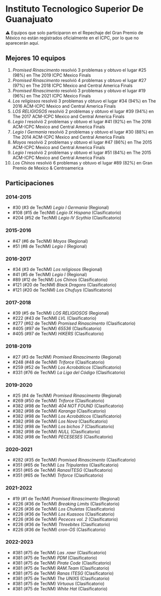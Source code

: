 # Instituto Tecnologico Superior De Guanajuato

:warning: Equipos que solo participaron en el Repechaje del Gran Premio de México no están registrados oficialmente en el ICPC, por lo que no aparecerán aquí.

## Mejores 10 equipos

1. _Promised Rinascimento_ resolvió 3 problemas y obtuvo el lugar #25 (98%) en The 2019 ICPC Mexico Finals
1. _Promised Rinascimento_ resolvió 4 problemas y obtuvo el lugar #27 (97%) en The 2018 ICPC Mexico and Central America Finals
1. _Promised Rinascimento_ resolvió 3 problemas y obtuvo el lugar #19 (96%) en The 2021 ICPC Mexico Finals
1. _Los religiosos_ resolvió 3 problemas y obtuvo el lugar #34 (94%) en The 2016 ACM-ICPC Mexico and Central America Finals
1. _LOS RELIGIOSOS_ resolvió 2 problemas y obtuvo el lugar #39 (94%) en The 2017 ACM-ICPC Mexico and Central America Finals
1. _Legio I_ resolvió 2 problemas y obtuvo el lugar #41 (92%) en The 2016 ACM-ICPC Mexico and Central America Finals
1. _Legio I Germania_ resolvió 2 problemas y obtuvo el lugar #30 (88%) en The 2014 ACM-ICPC Mexico and Central America Finals
1. _Moyos_ resolvió 2 problemas y obtuvo el lugar #47 (86%) en The 2015 ACM-ICPC Mexico and Central America Finals
1. _Legio I_ resolvió 2 problemas y obtuvo el lugar #51 (84%) en The 2015 ACM-ICPC Mexico and Central America Finals
1. _Los Chinos_ resolvió 6 problemas y obtuvo el lugar #89 (82%) en Gran Premio de Mexico & Centroamerica

## Participaciones

### 2014-2015

- #30 (#3 de TecNM) _Legio I Germania_ (Regional)
- #108 (#15 de TecNM) _Legio IX Hispana_ (Clasificatorio)
- #204 (#52 de TecNM) _Legio IV Scythia_ (Clasificatorio)

### 2015-2016

- #47 (#6 de TecNM) _Moyos_ (Regional)
- #51 (#8 de TecNM) _Legio I_ (Regional)

### 2016-2017

- #34 (#3 de TecNM) _Los religiosos_ (Regional)
- #41 (#5 de TecNM) _Legio I_ (Regional)
- #89 (#12 de TecNM) _Los Chinos_ (Clasificatorio)
- #121 (#20 de TecNM) _Black Dragons_ (Clasificatorio)
- #121 (#20 de TecNM) _Los Chufuys_ (Clasificatorio)

### 2017-2018

- #39 (#5 de TecNM) _LOS RELIGIOSOS_ (Regional)
- #222 (#43 de TecNM) _LVL_ (Clasificatorio)
- #277 (#62 de TecNM) _Promised Rinascimento_ (Clasificatorio)
- #405 (#97 de TecNM) _65536_ (Clasificatorio)
- #405 (#97 de TecNM) _HIKERS_ (Clasificatorio)

### 2018-2019

- #27 (#3 de TecNM) _Promised Rinascimento_ (Regional)
- #248 (#48 de TecNM) _Triforce_ (Clasificatorio)
- #259 (#52 de TecNM) _Los Acrobáticos_ (Clasificatorio)
- #331 (#76 de TecNM) _La Liga del Código_ (Clasificatorio)

### 2019-2020

- #25 (#4 de TecNM) _Promised Rinascimento_ (Regional)
- #269 (#50 de TecNM) _Triforce_ (Clasificatorio)
- #382 (#98 de TecNM) _404 NOT FOUND_ (Clasificatorio)
- #382 (#98 de TecNM) _Karanga_ (Clasificatorio)
- #382 (#98 de TecNM) _Los Acrobáticos_ (Clasificatorio)
- #382 (#98 de TecNM) _Los Nova_ (Clasificatorio)
- #382 (#98 de TecNM) _Los bichos 7_ (Clasificatorio)
- #382 (#98 de TecNM) _NULL_ (Clasificatorio)
- #382 (#98 de TecNM) _PECESESES_ (Clasificatorio)

### 2020-2021

- #282 (#35 de TecNM) _Promised Rinascimento_ (Clasificatorio)
- #351 (#65 de TecNM) _Los Tripulantes_ (Clasificatorio)
- #351 (#65 de TecNM) _RanasITESG_ (Clasificatorio)
- #351 (#65 de TecNM) _Triforce_ (Clasificatorio)

### 2021-2022

- #19 (#1 de TecNM) _Promised Rinascimento_ (Regional)
- #226 (#36 de TecNM) _Breaking Limits_ (Clasificatorio)
- #226 (#36 de TecNM) _Los Chuletas_ (Clasificatorio)
- #226 (#36 de TecNM) _Los Kuasoos_ (Clasificatorio)
- #226 (#36 de TecNM) _Pececes vol. 2_ (Clasificatorio)
- #226 (#36 de TecNM) _Threebites_ (Clasificatorio)
- #226 (#36 de TecNM) _cron-OS_ (Clasificatorio)

### 2022-2023

- #381 (#75 de TecNM) _Las .rawr_ (Clasificatorio)
- #381 (#75 de TecNM) _PDM_ (Clasificatorio)
- #381 (#75 de TecNM) _Pirate Code_ (Clasificatorio)
- #381 (#75 de TecNM) _RAM.Team_ (Clasificatorio)
- #381 (#75 de TecNM) _Ranas ITESG_ (Clasificatorio)
- #381 (#75 de TecNM) _The UNIXS_ (Clasificatorio)
- #381 (#75 de TecNM) _Virtuous_ (Clasificatorio)
- #381 (#75 de TecNM) _White Hat_ (Clasificatorio)



